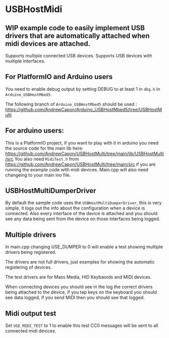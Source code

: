 # USBHostMidi

## WIP example code to easily implement USB drivers that are automatically attached when midi devices are attached.

Supports multiple connected USB devices.
Supports USB devices with multiple interfaces.

## For PlatformIO and Arduino users
You need to enable debug output by setting DEBUG to at least 1 in `dbg.h` in `Arduino_USBHostMbed5`.

The following branch of `Arduino_USBHostMbed5` should be used : https://github.com/AndrewCapon/Arduino_USBHostMbed5/tree/USBHostMulti

## For arduino users:
This is a PlatformIO project, if you want to play with it in arduino you need the source code for the main lib here: https://github.com/AndrewCapon/USBHostMulti/tree/main/lib/USBHostMulti/src
You also need `MidiTest.h` from https://github.com/AndrewCapon/USBHostMulti/tree/main/src if you are running the example code with midi devices.
Main.cpp will also need changeing to your main ino file.

## USBHostMultiDumperDriver
By default the sample code uses the `USBHostMultiDumperDriver`, this is very simple, it logs out the info about the configuration when a device is connected.
Also every interface of the device is attached and you should see any data being sent from the device on those interfaces being logged.

## Multiple drivers
In main.cpp changing USE_DUMPER to 0 will enable a test showing multiple drivers being registered.

The drivers are not full drivers, just examples for showing the automatic registering of devices.

The test drivers are for Mass Media, HID Keybaords and MIDI devices.

When connecting devices you should see in the log the correct drivers being attached to the device, if you tap keys on the keyboard you should see data logged, if you send MIDI then you should see that logged.

## Midi output test
Set `USE_MIDI_TEST` to 1 to enable this test
CC0 messages will be sent to all connected midi devices.


